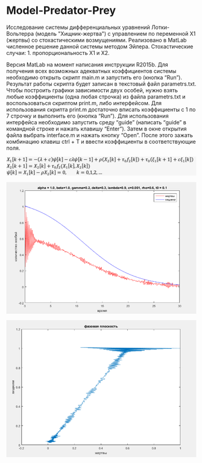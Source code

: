 Model-Predator-Prey
===================

Исследование системы дифференциальных уравнений Лотки-Вольтерра (модель "Хищник-жертва") с управлением по переменной X1 (жертвы) со стохастическими возмущениями. Реализовано в MatLab численное решение данной системы методом Эйлера. Стохастические случаи: 1. пропорциональность X1 и X2.

Версия MatLab на момент написания инструкции R2015b.
Для получения всех возможных адекватных коэффициентов системы необходимо открыть скрипт main.m и запустить его (кнопка “Run”). Результат работы скрипта будет записан в текстовый файл parametrs.txt.
Чтобы построить графики зависимости двух особей, нужно взять любые коэффициенты (одна любая строчка) из файла parametrs.txt и воспользоваться скриптом print.m, либо интерфейсом.
Для использования скрипта print.m достаточно вписать коэффициенты с 1 по 7 строчку и выполнить его (кнопка “Run”).
Для использования интерфейса необходимо запустить среду “guide” (написать “guide” в командной строке и нажать клавишу “Enter”). Затем в окне открытия файла выбрать interface.m и нажать кнопку “Open”. После этого зажать комбинацию клавиш ctrl + T и ввести коэффициенты в соответствующие поля.


![Screenshot](images/3.png)

![Screenshot](images/1.png)

![Screenshot](images/2.png)

